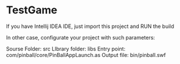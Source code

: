# TestGame

If you have Intellij IDEA IDE, just import this project and RUN the build

In other case, configurate your project with such parameters:

Sourse Folder: src
LIbrary folder: libs
Entry point: com/pinball/core/PinBallAppLaunch.as
Output file: bin/pinball.swf

